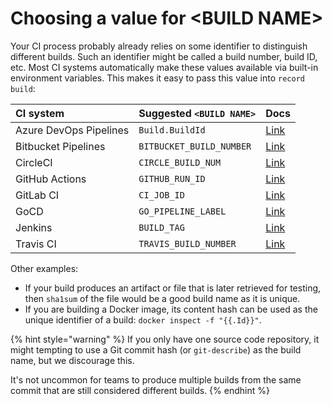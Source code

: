 # Choosing a value for &lt;BUILD NAME&gt;

Your CI process probably already relies on some identifier to distinguish different builds. Such an identifier might be called a build number, build ID, etc. Most CI systems automatically make these values available via built-in environment variables. This makes it easy to pass this value into `record build`:

| CI system | Suggested `<BUILD NAME>` | Docs |
| :--- | :--- | :--- |
| Azure DevOps Pipelines | `Build.BuildId` | [Link](https://docs.microsoft.com/en-us/azure/devops/pipelines/build/variables) |
| Bitbucket Pipelines | `BITBUCKET_BUILD_NUMBER` | [Link](https://support.atlassian.com/bitbucket-cloud/docs/variables-and-secrets/) |
| CircleCI | `CIRCLE_BUILD_NUM` | [Link](https://circleci.com/docs/2.0/env-vars/#built-in-environment-variables) |
| GitHub Actions | `GITHUB_RUN_ID` | [Link](https://docs.github.com/en/actions/configuring-and-managing-workflows/using-environment-variables#default-environment-variables) |
| GitLab CI | `CI_JOB_ID` | [Link](https://docs.gitlab.com/ee/ci/variables/predefined_variables.html) |
| GoCD | `GO_PIPELINE_LABEL` | [Link](https://docs.gocd.org/current/faq/dev_use_current_revision_in_build.html#standard-gocd-environment-variables) |
| Jenkins | `BUILD_TAG` | [Link](https://www.jenkins.io/doc/book/pipeline/jenkinsfile/#using-environment-variables) |
| Travis CI | `TRAVIS_BUILD_NUMBER` | [Link](https://docs.travis-ci.com/user/environment-variables/#default-environment-variables) |

Other examples:

* If your build produces an artifact or file that is later retrieved for testing, then `sha1sum` of the file would be a good build name as it is unique.
* If you are building a Docker image, its content hash can be used as the unique identifier of a build: `docker inspect -f "{{.Id}}"`.

{% hint style="warning" %}
If you only have one source code repository, it might tempting to use a Git commit hash \(or `git-describe`\) as the build name, but we discourage this.

It's not uncommon for teams to produce multiple builds from the same commit that are still considered different builds.
{% endhint %}


